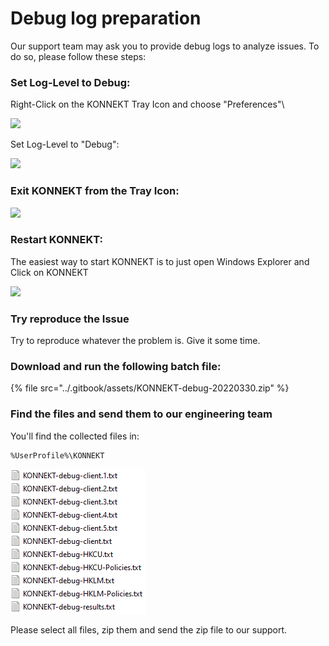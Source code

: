 # Debug log preparation

Our support team may ask you to provide debug logs to analyze issues. To do so, please follow these steps:

### **Set Log-Level to Debug:**

Right-Click on the KONNEKT Tray Icon and choose "Preferences"\


![](<../.gitbook/assets/2022-08-02 17\_01\_27-Window.png>)

Set Log-Level to "Debug":

![](<../.gitbook/assets/2022-08-02 17\_02\_06-Window.png>)

### Exit KONNEKT from the Tray Icon:

![](<../.gitbook/assets/2022-08-02 17\_03\_22-Window.png>)

### Restart KONNEKT:

The easiest way to start KONNEKT is to just open Windows Explorer and Click on KONNEKT

![](<../.gitbook/assets/2022-08-02 17\_10\_29-Window.png>)

### Try reproduce the Issue

Try to reproduce whatever the problem is. Give it some time.

### Download and run the following batch file:

{% file src="../.gitbook/assets/KONNEKT-debug-20220330.zip" %}

### Find the files and send them to our engineering team

You'll find the collected files in:

```
%UserProfile%\KONNEKT
```

![](<../.gitbook/assets/image (30).png>)

Please select all files, zip them and send the zip file to our support.

##
